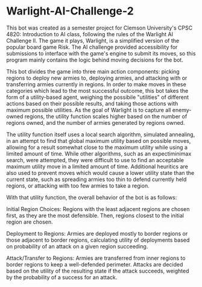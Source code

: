 # Warlight-AI-Challenge-2
This bot was created as a semester project for Clemson University's CPSC 4820: Introduction to AI class, following the rules of the Warlight AI Challenge II. The game it plays, Warlight, is a simplified version of the popular board game Risk. The AI challenge provided accessibility for submissions to interface with the game's engine to submit its moves, so this program mainly contains the logic behind moving decisions for the bot.

This bot divides the game into three main action components: picking regions to deploy new armies to, deploying armies, and attacking with or transferring armies currently in regions. In order to make moves in these categories which lead to the most successful outcome, this bot takes the form of a utility-based agent, weighing the possibile "utilities" of different actions based on their possible results, and taking those actions with maximum possible utilities. As the goal of Warlight is to capture all enemy-owned regions, the utility function scales higher based on the number of regions owned, and the number of armies generated by regions owned.

The utility function itself uses a local search algorithm, simulated annealing, in an attempt to find that global maximum utility based on possible moves, allowing for a result somewhat close to the maximum utility while using a limited amount of time. While other algorithms, such as an expectiminimax search, were attempted, they were difficult to use to find an acceptable maximum utility move in a limited amount of time. Additional heuritics are also used to prevent moves which would cause a lower utility state than the current state, such as spreading armies too thin to defend currently held regions, or attacking with too few armies to take a region.

With that utility function, the overall behavior of the bot is as follows:
  
  Initial Region Choices: Regions with the least adjacent regions are chosen first, as they are the most defensible. Then, regions closest to the initial region are chosen.
  
  Deployment to Regions: Armies are deployed mostly to border regions or those adjacent to border regions, calculating utility of deployments based on probability of an attack on a given region succeeding.
  
  Attack/Transfer to Regions: Armies are transferred from inner regions to border regions to keep a well-defended perimeter. Attacks are decided based on the utility of the resulting state if the attack succeeds, weighted by the probability of a success for an attack.
